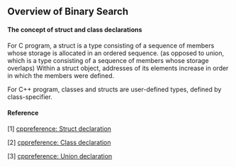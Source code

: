 ## Overview of Binary Search ##

#### The concept of struct and class declarations ####

For C program, a struct is a type consisting of a sequence of members whose storage is allocated in an ordered sequence. (as opposed to union, which is a type consisting of a sequence of members whose storage overlaps) Within a struct object, addresses of its elements increase in order in which the members were defined. 

For C++ program, classes and structs are user-defined types, defined by class-specifier.

#### Reference ####
[1] [cppreference: Struct declaration](https://en.cppreference.com/w/c/language/struct)

[2] [cppreference: Class declaration](https://en.cppreference.com/w/cpp/language/class)

[3] [cppreference: Union declaration](https://en.cppreference.com/w/c/language/union)
